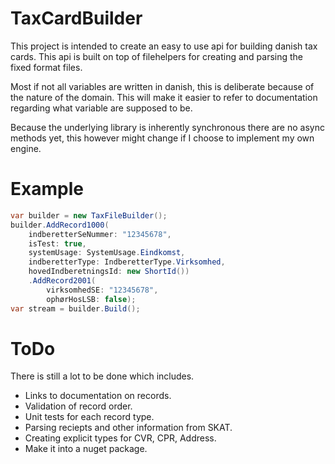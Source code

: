 # TaxCardBuilder
This project is intended to create an easy to use api for building danish tax cards. This api is built on top of filehelpers for creating and parsing the fixed format files.

Most if not all variables are written in danish, this is deliberate because of the nature of the domain. This will make it easier to refer to documentation regarding what variable are supposed to be.

Because the underlying library is inherently synchronous there are no async methods yet, this however might change if I choose to implement my own engine.
# Example
```csharp
var builder = new TaxFileBuilder();
builder.AddRecord1000(
    indberetterSeNummer: "12345678",
    isTest: true,
    systemUsage: SystemUsage.Eindkomst,
    indberetterType: IndberetterType.Virksomhed,
    hovedIndberetningsId: new ShortId())
    .AddRecord2001(
        virksomhedSE: "12345678", 
        ophørHosLSB: false);
var stream = builder.Build();
```
# ToDo
There is still a lot to be done which includes.
- Links to documentation on records.
- Validation of record order.
- Unit tests for each record type.
- Parsing reciepts and other information from SKAT.
- Creating explicit types for CVR, CPR, Address.
- Make it into a nuget package.
